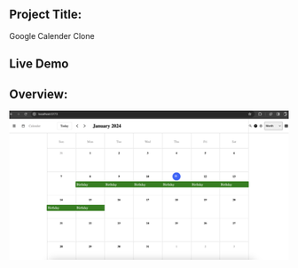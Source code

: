 ## Project Title: 
Google Calender Clone
## Live Demo

## Overview:
![plot](./src/assets/project-overview.png)


